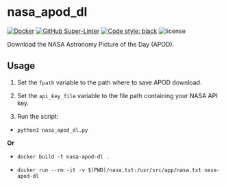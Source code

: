 # nasa_apod_dl

[![Docker](https://github.com/geocoug/nasa-apod-dl/workflows/docker%20build/badge.svg)](https://github.com/geocoug/nasa-apod-dl/actions)
[![GitHub Super-Linter](https://github.com/geocoug/nasa-apod-dl/workflows/lint%20code%20base/badge.svg)](https://github.com/marketplace/actions/super-linter)
[![Code style: black](https://img.shields.io/badge/code%20style-black-000000.svg)](https://github.com/psf/black)
![license](https://img.shields.io/github/license/geocoug/nasa-apod-dl)

Download the NASA Astronomy Picture of the Day (APOD).

## Usage

1. Set the `fpath` variable to the path where to save APOD download.

1. Set the `api_key_file` variable to the file path containing your NASA API key.

1. Run the script:

-   `python3 nasa_apod_dl.py`

**Or**

-   `docker build -t nasa-apod-dl .`

-   `docker run --rm -it -v $(PWD)/nasa.txt:/usr/src/app/nasa.txt nasa-apod-dl`
